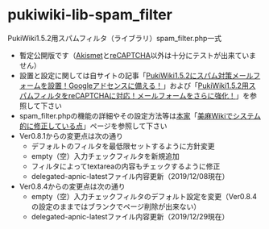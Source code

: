 # pukiwiki-lib-spam_filter

PukiWiki1.5.2用スパムフィルタ（ライブラリ）spam_filter.php一式

- 暫定公開版です（[Akismet](https://akismet.com/development/)と[reCAPTCHA](https://ja.wikipedia.org/wiki/ReCAPTCHA)以外は十分にテストが出来ていません）
- 設置と設定に関しては自サイトの記事「[PukiWiki1.5.2にスパム対策メールフォームを設置！Googleアドセンスに備える！](https://dajya-ranger.com/pukiwiki/setting-mail-form/)」および「[PukiWiki1.5.2用スパムフィルタをreCAPTCHAに対応！メールフォームをさらに強化！](https://dajya-ranger.com/pukiwiki/setting-mail-form-recaptcha/)」を参照して下さい
- spam_filter.phpの機能の詳細やその設定方法等は[本家](http://miasa.info/index.php?TopPage)「[美麻Wikiでシステム的に修正している点](http://miasa.info/index.php?%C8%FE%CB%E3Wiki%A4%C7%A5%B7%A5%B9%A5%C6%A5%E0%C5%AA%A4%CB%BD%A4%C0%B5%A4%B7%A4%C6%A4%A4%A4%EB%C5%C0#ofa18e88)」ページを参照して下さい
- Ver0.8.1からの変更点は次の通り
	- デフォルトのフィルタを最低限セットするように方針変更
	- empty（空）入力チェックフィルタを新規追加
	- フィルタによってtextareaの内容もチェックするように修正
	- delegated-apnic-latestファイル内容更新（2019/12/08現在）
- Ver0.8.4からの変更点は次の通り
	- empty（空）入力チェックフィルタのデフォルト設定を変更（Ver0.8.4の設定のままではブランクでページ削除が出来ない）
	- delegated-apnic-latestファイル内容更新（2019/12/29現在）
